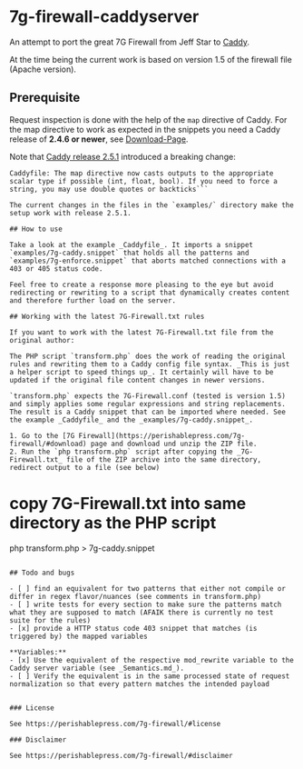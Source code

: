 # 7g-firewall-caddyserver
An attempt to port the great 7G Firewall from Jeff Star to [Caddy](https://caddyserver.com/).

At the time being the current work is based on version 1.5 of the firewall file (Apache version).

## Prerequisite

Request inspection is done with the help of the `map` directive of Caddy. For the map directive to work as expected in the snippets you need a Caddy release of **2.4.6 or newer**, see [Download-Page](https://caddyserver.com/download).

Note that [Caddy release 2.5.1](https://github.com/caddyserver/caddy/releases) introduced a breaking change:

```
Caddyfile: The map directive now casts outputs to the appropriate scalar type if possible (int, float, bool). If you need to force a string, you may use double quotes or backticks```

The current changes in the files in the `examples/` directory make the setup work with release 2.5.1.

## How to use

Take a look at the example _Caddyfile_. It imports a snippet `examples/7g-caddy.snippet` that holds all the patterns and `examples/7g-enforce.snippet` that aborts matched connections with a 403 or 405 status code.

Feel free to create a response more pleasing to the eye but avoid redirecting or rewriting to a script that dynamically creates content and therefore further load on the server.

## Working with the latest 7G-Firewall.txt rules

If you want to work with the latest 7G-Firewall.txt file from the original author:

The PHP script `transform.php` does the work of reading the original rules and rewriting them to a Caddy config file syntax. _This is just a helper script to speed things up_. It certainly will have to be updated if the original file content changes in newer versions.

`transform.php` expects the 7G-Firewall.conf (tested is version 1.5) and simply applies some regular expressions and string replacements. The result is a Caddy snippet that can be imported where needed. See the example _Caddyfile_ and the _examples/7g-caddy.snippet_.

1. Go to the [7G Firewall](https://perishablepress.com/7g-firewall/#download) page and download und unzip the ZIP file.
2. Run the `php transform.php` script after copying the _7G-Firewall.txt_ file of the ZIP archive into the same directory, redirect output to a file (see below)

```
# copy 7G-Firewall.txt into same directory as the PHP script
php transform.php > 7g-caddy.snippet
```

## Todo and bugs

- [ ] find an equivalent for two patterns that either not compile or differ in regex flavor/nuances (see comments in transform.php)
- [ ] write tests for every section to make sure the patterns match what they are supposed to match (AFAIK there is currently no test suite for the rules)
- [x] provide a HTTP status code 403 snippet that matches (is triggered by) the mapped variables

**Variables:**
- [x] Use the equivalent of the respective mod_rewrite variable to the Caddy server variable (see _Semantics.md_).
- [ ] Verify the equivalent is in the same processed state of request normalization so that every pattern matches the intended payload


### License

See https://perishablepress.com/7g-firewall/#license

### Disclaimer

See https://perishablepress.com/7g-firewall/#disclaimer

